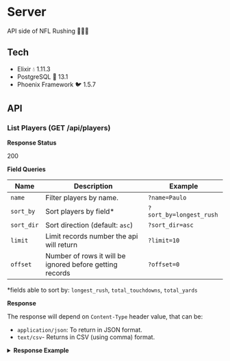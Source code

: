# Server
API side of NFL Rushing 🏈🏃‍♂️

## Tech
- Elixir 💧 1.11.3
- PostgreSQL 🐘 13.1
- Phoenix Framework 🐦 1.5.7

## API

### List Players (GET /api/players)

**Response Status**

200

**Field Queries**

| Name       | Description                                              | Example                   |
|------------|----------------------------------------------------------|---------------------------|
| `name`     | Filter players by name.                                  | `?name=Paulo`             |
| `sort_by`  | Sort players by field*                                   | `?sort_by=longest_rush`   |
| `sort_dir` | Sort direction (default: `asc`)                          | `?sort_dir=asc`           |
| `limit`    | Limit records number the api will return                 | `?limit=10`               |
| `offset`   | Number of rows it will be ignored before getting records | `?offset=0`               |

*fields able to sort by: `longest_rush`, `total_touchdowns`, `total_yards`

**Response**

The response will depend on `Content-Type` header value, that can be:

- `application/json`: To return in JSON format.
- `text/csv`- Returns in CSV (using comma) format.

<details>
  <summary><b>Response Example</b></summary>

  ```json
  [{"attempts_avg":1.7,"attempts":5,"avg_yards_per_attempts":1.0,"first_down_ratio":0.0,"first_down":0,"fourty_yards":0,"fumbles":0,"longest_rush":9,"name":"Shaun Hill","position":"QB","team":"MIN","total_touchdowns":0,"total_yards":5.0,"twenty_yards":0,"yards_per_game":1.7,"longest_rush_with_touchdown":false}]
  ```
</details>
